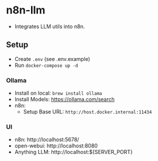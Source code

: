 # n8n-llm
- Integrates LLM utils into n8n.

## Setup
  - Create `.env` (see .env.example)
  - Run `docker-compose up -d`
  
### Ollama
  - Install on local: `brew install ollama`
  - Install Models: https://ollama.com/search
  - n8n: 
    - Setup Base URL: `http://host.docker.internal:11434`

### UI
  - n8n: http://localhost:5678/
  - open-webui: http://localhost:8080
  - Anything LLM: http://localhost:${SERVER_PORT}
